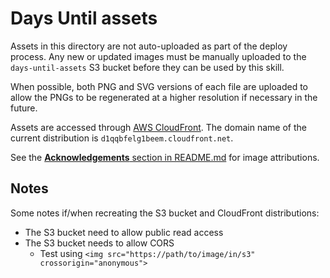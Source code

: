 # Days Until assets

Assets in this directory are not auto-uploaded as part of the deploy process.
Any new or updated images must be manually uploaded to the `days-until-assets`
S3 bucket before they can be used by this skill.

When possible, both PNG and SVG versions of each file are uploaded to allow the
PNGs to be regenerated at a higher resolution if necessary in the future.

Assets are accessed through [AWS
CloudFront](https://aws.amazon.com/cloudfront/). The domain name of the current
distribution is `d1qqbfelg1beem.cloudfront.net`.

See the [**Acknowledgements** section in
README.md](../../README.md#acknowledgements) for image attributions.

## Notes

Some notes if/when recreating the S3 bucket and CloudFront distributions:

- The S3 bucket need to allow public read access
- The S3 bucket needs to allow CORS
  - Test using `<img src="https://path/to/image/in/s3" crossorigin="anonymous">`
